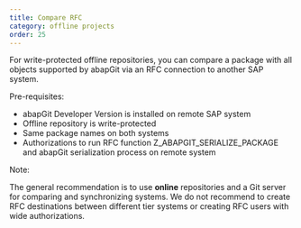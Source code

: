 ```yaml
---
title: Compare RFC
category: offline projects
order: 25
---
```


For write-protected offline repositories, you can compare a package with all objects supported by abapGit via an RFC connection to another SAP system. 

Pre-requisites:

- abapGit Developer Version is installed on remote SAP system
- Offline repository is write-protected 
- Same package names on both systems
- Authorizations to run RFC function Z_ABAPGIT_SERIALIZE_PACKAGE and abapGit serialization process on remote system

Note:

The general recommendation is to use **online** repositories and a Git server for comparing and synchronizing systems. We do not recommend to create RFC destinations between different tier systems or creating RFC users with wide authorizations. 
